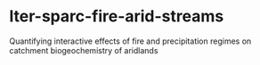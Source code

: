 # lter-sparc-fire-arid-streams
Quantifying interactive effects of fire and precipitation regimes on catchment biogeochemistry of aridlands
